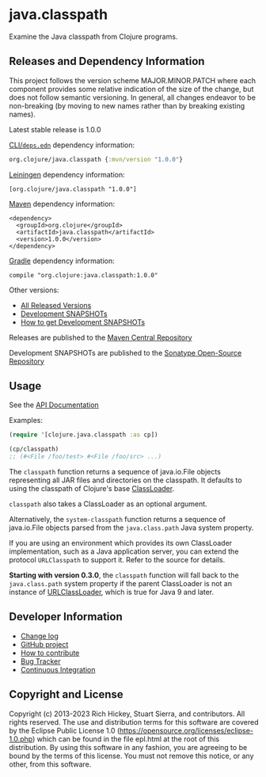 # java.classpath

Examine the Java classpath from Clojure programs.


## Releases and Dependency Information

This project follows the version scheme MAJOR.MINOR.PATCH where each component provides some relative indication of the size of the change, but does not follow semantic versioning. In general, all changes endeavor to be non-breaking (by moving to new names rather than by breaking existing names).

Latest stable release is 1.0.0

[CLI/`deps.edn`](https://clojure.org/reference/deps_and_cli) dependency information:
```clojure
org.clojure/java.classpath {:mvn/version "1.0.0"}
```

[Leiningen] dependency information:

    [org.clojure/java.classpath "1.0.0"]

[Maven] dependency information:

    <dependency>
      <groupId>org.clojure</groupId>
      <artifactId>java.classpath</artifactId>
      <version>1.0.0</version>
    </dependency>

[Gradle] dependency information:

    compile "org.clojure:java.classpath:1.0.0"

[Leiningen]: https://leiningen.org/
[Maven]: https://maven.apache.org/
[Gradle]: https://www.gradle.org/

Other versions:

* [All Released Versions](https://search.maven.org/#search%7Cgav%7C1%7Cg%3A%22org.clojure%22%20AND%20a%3A%22java.classpath%22)
* [Development SNAPSHOTs](https://oss.sonatype.org/index.html#nexus-search;gav~org.clojure~java.classpath~~~)
* [How to get Development SNAPSHOTs](https://clojure.org/releases/downloads#_using_clojure_snapshot_releases)

Releases are published to the [Maven Central Repository](https://search.maven.org/)

Development SNAPSHOTs are published to the [Sonatype Open-Source Repository](https://oss.sonatype.org/)


## Usage

See the [API Documentation](https://clojure.github.io/java.classpath/)

Examples:

```clojure
(require '[clojure.java.classpath :as cp])

(cp/classpath)
;; (#<File /foo/test> #<File /foo/src> ...)
```

The `classpath` function returns a sequence of java.io.File objects
representing all JAR files and directories on the classpath. It
defaults to using the classpath of Clojure's base
[ClassLoader](https://docs.oracle.com/javase/8/docs/api/java/lang/ClassLoader.html).

`classpath` also takes a ClassLoader as an optional argument.

Alternatively, the `system-classpath` function returns a sequence of
java.io.File objects parsed from the `java.class.path` Java system
property.

If you are using an environment which provides its own ClassLoader
implementation, such as a Java application server, you can extend the
protocol `URLClasspath` to support it. Refer to the source for
details.

**Starting with version 0.3.0**, the `classpath` function will fall
back to the `java.class.path` system property if the parent
ClassLoader is not an instance of [URLClassLoader](https://docs.oracle.com/javase/9/docs/api/java/net/URLClassLoader.html),
which is true for Java 9 and later.


## Developer Information

* [Change log](CHANGES.md)
* [GitHub project](https://github.com/clojure/java.classpath)
* [How to contribute](https://clojure.org/community/contributing)
* [Bug Tracker](https://clojure.atlassian.net/browse/CLASSPATH)
* [Continuous Integration](https://github.com/clojure/java.classpath/actions/workflows/test.yml)

## Copyright and License

Copyright (c) 2013-2023 Rich Hickey, Stuart Sierra, and contributors. All
rights reserved. The use and distribution terms for this software are
covered by the Eclipse Public License 1.0
(https://opensource.org/licenses/eclipse-1.0.php) which can be found in
the file epl.html at the root of this distribution. By using this
software in any fashion, you are agreeing to be bound by the terms of
this license. You must not remove this notice, or any other, from this
software.
